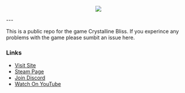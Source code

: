 <p align="center">
<img src="https://crystallinebliss.dev/thumb.jpg">
</p>
---

This is a public repo for the game Crystalline Bliss. If you experince any problems with the game please sumbit an issue here.

### Links

- [Visit Site](https://crystallinebliss.dev/)
- [Steam Page](https://store.steampowered.com/app/2547740/Crystalline_Bliss/)
- [Join Discord](https://discord.gg/XaWSsKQauC)
- [Watch On YouTube](https://www.youtube.com/channel/UC-02oe0-jCSy5KMqVSuXWbg)
